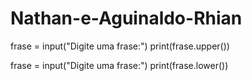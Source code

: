 # Nathan-e-Aguinaldo-Rhian
frase = input("Digite uma frase:")
print(frase.upper())

frase = input("Digite uma frase:")
print(frase.lower())
